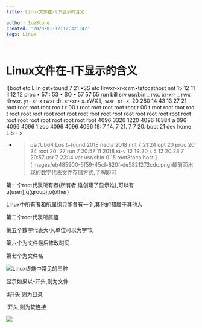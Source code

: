 ```yaml
---
title: Linux文件在-l下显示的含义

author: IceStone
created: '2020-01-12T12:32:34Z'
tags: Linux

---
```


# Linux文件在-l下显示的含义

![boot etc L In 
ost+tound 
7 21 
•SS etc 
Ilrwxr-xr-x 
rm•tetocathost 
nnt 
15 
12 
11 
Il 
12 
12 
proc 
• 57 
: 53 
• SO 
• 57 
57 
55 
run 
bill 
srv 
usr/bin 
_ rvx. 
xr-xr- 
_ rwx 
rlrwxr. yr 
-xr-x 
rwxr 
dr. xr•xr• x. 
rWX 
l,-wxr- xr- x. 
20 
280 
14 
43 
13 
27 
21 
root 
root 
root 
root 
roo t 
r 00 t 
root 
root 
root 
root 
root 
r 00 t 
root 
root 
root 
roo t 
root 
root 
root 
root 
root 
root 
root 
root 
root 
root 
root 
root 
root 
root 
root 
root 
root 
root 
root 
root 
root 
root 
root 
root 
4096 
3320 
1220 
4096 
16384 
a 096 
4096 
4096 
1 zoo 
4096 
4096 
4096 
19: 
7 14. 
7 21. 
7 
7 20. 
boot 
21 dev 
home 
Lib - > 
- > usr/Ub64 
Los t+found 
2018 nedia 
2018 nnt 
7 21:24 opt 
20 proc 
20: 24 root 
20: 27 run 
7 20:57 
11 
2018 st-v 
12 
19:20 s 5 
12 20 28 
7 20:57 usr 
7 22:14 var 
usr/sbin 
0 15 
root8tocaIhost ](images/eb485900-5f59-45cf-820f-de5821272cdc.png)最前面出现的数字代表文件存储方式,了解即可


第一个root代表所有者(所有者,谁创建了显示谁),可以有u(user),g(group),o(other)

Linux中所有者和所属组只能各有一个,其他的都属于其他人

第二个root代表所属组

第五个数字代表大小,单位可以为字节,

第六个为文件最后修改时间

第七个为文件名

 
![](images/0afddea7-dfd5-4e43-a77a-4933d09249fd.png)Linux终端中常见的三种


显示如果以-开头,则为文件

d开头,则为目录

l开头,则为软连接

 
 
![](images/273d40ff-55f4-45fd-aff0-945083118962.png) 

 
 
 
 
 
 
 
 
